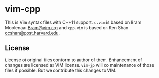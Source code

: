 # vim-cpp

This is Vim syntax files with C++11 support. `c.vim` is based on Bram Moolenaar
<Bram@vim.org> and `cpp.vim` is based on Ken Shan <ccshan@post.harvard.edu>.

## License

License of original files conform to author of them. Enhancement of changes
are licensed as VIM license. `vim-jp` will do maintenance of those files if
possible. But we contribute this changes to VIM.
